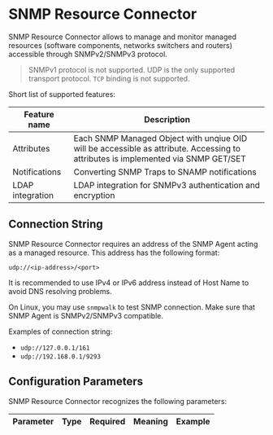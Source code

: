 SNMP Resource Connector
====
SNMP Resource Connector allows to manage and monitor managed resources (software components, networks switchers and routers) accessible through SNMPv2/SNMPv3 protocol.
> SNMPv1 protocol is not supported. UDP is the only supported transport protocol. `TCP` binding is not supported.

Short list of supported features:

Feature name | Description
---- | ----
Attributes | Each SNMP Managed Object with unqiue OID will be accessible as attribute. Accessing to attributes is implemented via SNMP GET/SET
Notifications | Converting SNMP Traps to SNAMP notifications
LDAP integration | LDAP integration for SNMPv3 authentication and encryption


## Connection String
SNMP Resource Connector requires an address of the SNMP Agent acting as a managed resource. This address has the following format:
```
udp://<ip-address>/<port>
```

It is recommended to use IPv4 or IPv6 address instead of Host Name to avoid DNS resolving problems.

On Linux, you may use `snmpwalk` to test SNMP connection. Make sure that SNMP Agent is SNMPv2/SNMPv3 compatible.

Examples of connection string:
* `udp://127.0.0.1/161`
* `udp://192.168.0.1/9293`

## Configuration Parameters
SNMP Resource Connector recognizes the following parameters:

Parameter | Type | Required | Meaning | Example
---- | ---- | ---- | ---- | ----
